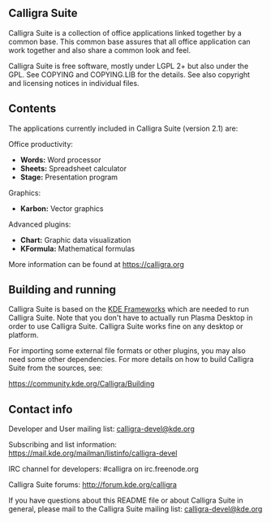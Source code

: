 ## Calligra Suite

Calligra Suite is a collection of office applications linked together by a
common base. This common base assures that all office application can
work together and also share a common look and feel.

Calligra Suite is free software, mostly under LGPL 2+ but also under the GPL.
See COPYING and COPYING.LIB for the details. See also copyright and
licensing notices in individual files.

## Contents

The applications currently included in Calligra Suite (version 2.1) are:

Office productivity:

- **Words:** Word processor
- **Sheets:** Spreadsheet calculator
- **Stage:** Presentation program

Graphics:

- **Karbon:** Vector graphics 

Advanced plugins:

- **Chart:** Graphic data visualization
- **KFormula:** Mathematical formulas

More information can be found at https://calligra.org


## Building and running

Calligra Suite is based on the [KDE Frameworks](https://develop.kde.org/products/frameworks) which are
needed to run Calligra Suite. Note that you don't have to actually run
Plasma Desktop in order to use Calligra Suite. Calligra Suite works fine
on any desktop or platform.

For importing some external file formats or other plugins, you may
also need some other dependencies.  For more details on how to build
Calligra Suite from the sources, see:

https://community.kde.org/Calligra/Building

## Contact info

Developer and User mailing list: [calligra-devel@kde.org](mailto:calligra-devel@kde.org)

Subscribing and list information: https://mail.kde.org/mailman/listinfo/calligra-devel

IRC channel for developers: #calligra on irc.freenode.org

Calligra Suite forums: http://forum.kde.org/calligra

If you have questions about this README file or about Calligra Suite in general,
please mail to the Calligra Suite mailing list: [calligra-devel@kde.org](mailto:calligra-devel@kde.org)
